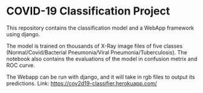 # COVID-19 Classification Project

This repository contains the classification model and a WebApp framework using django. 

The model is trained on thousands of X-Ray image files of five classes (Normal/Covid/Bacterial Pneumonia/Viral Pneumonia/Tuberculosis).
The notebook also contains the evaluations of the model in confusion metrix and ROC curve. 

The Webapp can be run with django, and it will take in rgb files to output its predictions. 
Link: https://cov2d19-classifier.herokuapp.com/ 
